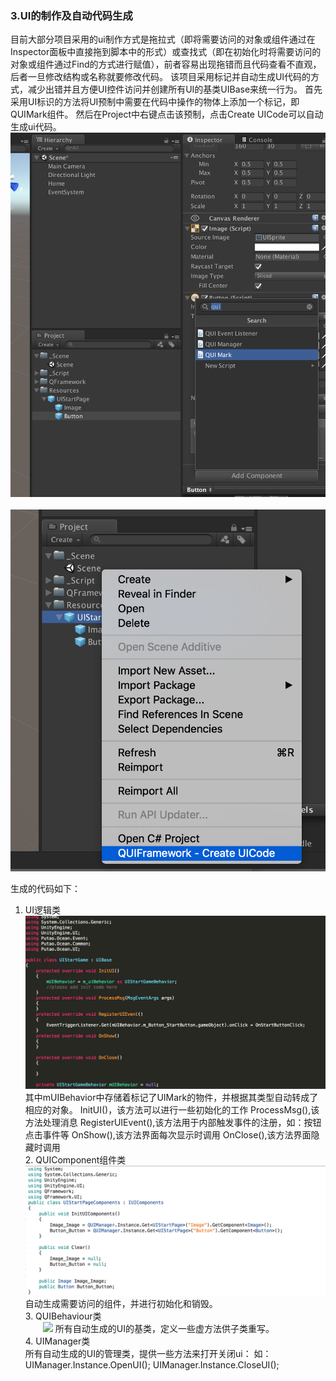 ### 3.UI的制作及自动代码生成
目前大部分项目采用的ui制作方式是拖拉式（即将需要访问的对象或组件通过在Inspector面板中直接拖到脚本中的形式）或查找式（即在初始化时将需要访问的对象或组件通过Find的方式进行赋值），前者容易出现拖错而且代码查看不直观，后者一旦修改结构或名称就要修改代码。
该项目采用标记并自动生成UI代码的方式，减少出错并且方便UI控件访问并创建所有UI的基类UIBase来统一行为。
首先采用UI标识的方法将UI预制中需要在代码中操作的物体上添加一个标记，即QUIMark组件。
然后在Project中右键点击该预制，点击Create UICode可以自动生成ui代码。
&emsp;&emsp;![](./docres/uimark.png)
&emsp;&emsp;![](./docres/createui.png)

生成的代码如下：<br>
1. UI逻辑类
&emsp;&emsp;![](./docres/uiscript.png)
其中mUIBehavior中存储着标记了UIMark的物件，并根据其类型自动转成了相应的对象。
InitUI()，该方法可以进行一些初始化的工作
ProcessMsg(),该方法处理消息
RegisterUIEvent(),该方法用于内部触发事件的注册，如：按钮点击事件等
OnShow(),该方法界面每次显示时调用
OnClose(),该方法界面隐藏时调用
<br>2. QUIComponent组件类
&emsp;&emsp;![](./docres/uicomponent.png)
自动生成需要访问的组件，并进行初始化和销毁。
<br>3. QUIBehaviour类<br>
&emsp;&emsp;![](./docres/uibehavior.png)
所有自动生成的UI的基类，定义一些虚方法供子类重写。
<br>4. UIManager类<br>
所有自动生成的UI的管理类，提供一些方法来打开关闭ui：
如：UIManager.Instance.OpenUI<UIStartGame>();
   UIManager.Instance.CloseUI<UIStartGame>();
